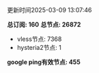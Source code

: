 更新时间2025-03-09 13:07:46

**总订阅: 160**
**总节点: 26872**
- vless节点: 7368
- hysteria2节点: 1

**google ping有效节点: 455**
